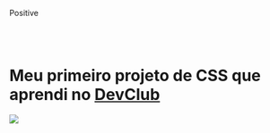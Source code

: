 <p>Positive</p>
<br>
<br>
<h1>Meu primeiro projeto de CSS que aprendi no <a href="rodolfomori.com.br/devclub">DevClub</a></h1>

<img src="https://github.com/AntonioLuiz-dev/DESAFIO-CSS/blob/main/img/mockup.jpg?raw=true" />
